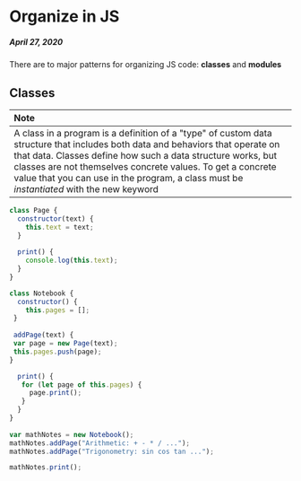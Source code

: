 # Organize in JS
##### April 27, 2020

There are to major patterns for organizing JS code: 
**classes** and **modules**


## Classes

| Note |
| :--- |
| A class in a program is a definition of a "type" of custom data structure that includes both data and behaviors that operate on that data. Classes define how such a data structure works, but classes are not themselves concrete values. To get a concrete value that you can use in the program, a class must be *instantiated* with the new keyword|

```js
class Page {
  constructor(text) {
    this.text = text;
  }
  
  print() {
    console.log(this.text);
  }
}

class Notebook {
  constructor() {
    this.pages = [];
 }
 
 addPage(text) {
 var page = new Page(text);
 this.pages.push(page);
}

  print() {
   for (let page of this.pages) {
     page.print();
   }
  }
}
 
var mathNotes = new Notebook();
mathNotes.addPage("Arithmetic: + - * / ...");
mathNotes.addPage("Trigonometry: sin cos tan ...");

mathNotes.print();
```
